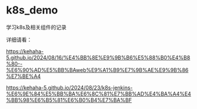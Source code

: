 # k8s_demo
学习k8s及相关组件的记录

详细请看：

https://kehaha-5.github.io/2024/08/16/%E4%BB%8E%E9%9B%B6%E5%88%B0%E4%B8%80--%E6%90%AD%E5%BB%BAweb%E9%A1%B9%E7%9B%AE%E9%9B%86%E7%BE%A4

https://kehaha-5.github.io/2024/08/23/k8s-jenkins-%E6%9E%84%E5%BB%BA%E6%8C%81%E7%BB%AD%E4%BA%A4%E4%BB%98%E6%B5%81%E6%B0%B4%E7%BA%BF